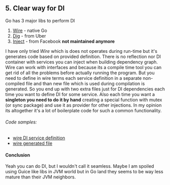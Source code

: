 ## 5. Clear way for DI

Go has 3 major libs to perform DI

1. [Wire](https://github.com/google/wire) - native Go
2. [Dig](https://github.com/uber-go/dig) - from Uber
3. [Inject](https://github.com/facebookarchive/inject) - from Facebook **not maintained anymore**

I have only tried _Wire_ which is does not operates during run-time but it's generates code based on provided definition. There is no reflection nor DI container with services you can inject when building dependency graph.
Wire can work with interfaces and because its a compile time tool you can get rid of all the problems before actually running the program.
But you need to define in wire terms each service definition in a separate non-compiled file and than new file which is used during compilation is generated. So you end up with two extra files just for DI dependencies each time you want to define DI for some service.
Also each time you want a **singleton you need to do it by hand** creating a special function with mutex (or sync package) and use it as provider for other injections.
In my opinion its altogether it's a lot of boilerplate code for such a common functionality.

###### Code samples:
* [wire DI service definition](https://github.com/gwalen/bettertomorrow/blob/master/context/employee/restapi/wire_init.go)
* [wire generated file](https://github.com/gwalen/bettertomorrow/blob/master/context/employee/restapi/wire_gen.go)


#### Conclusion

Yeah you can do DI, but I wouldn't call it seamless.
Maybe I am spoiled using Guice like libs in JVM world but in Go land they seems to be way less mature than their JVM neighbors.
